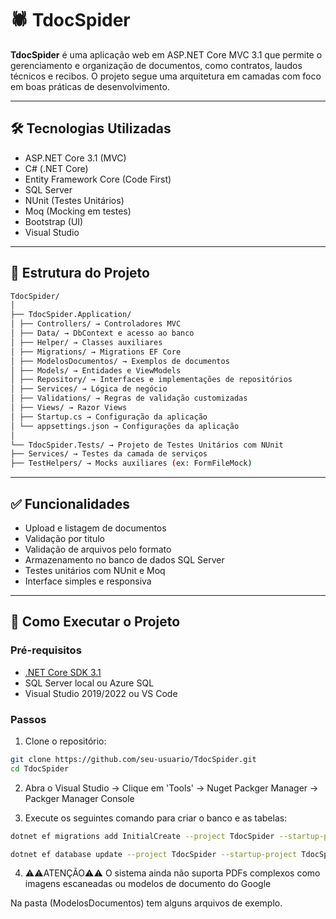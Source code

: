 # 🕷️ TdocSpider

**TdocSpider** é uma aplicação web em ASP.NET Core MVC 3.1 que permite o gerenciamento e organização de documentos, como contratos, laudos técnicos e recibos. O projeto segue uma arquitetura em camadas com foco em boas práticas de desenvolvimento.

---

## 🛠️ Tecnologias Utilizadas

- ASP.NET Core 3.1 (MVC)
- C# (.NET Core)
- Entity Framework Core (Code First)
- SQL Server
- NUnit (Testes Unitários)
- Moq (Mocking em testes)
- Bootstrap (UI)
- Visual Studio

---

## 📁 Estrutura do Projeto
```bash
TdocSpider/
│
├── TdocSpider.Application/
│ ├── Controllers/ → Controladores MVC
│ ├── Data/ → DbContext e acesso ao banco
│ ├── Helper/ → Classes auxiliares
│ ├── Migrations/ → Migrations EF Core
│ ├── ModelosDocumentos/ → Exemplos de documentos
│ ├── Models/ → Entidades e ViewModels
│ ├── Repository/ → Interfaces e implementações de repositórios
│ ├── Services/ → Lógica de negócio
│ ├── Validations/ → Regras de validação customizadas
│ ├── Views/ → Razor Views
│ ├── Startup.cs → Configuração da aplicação
│ └── appsettings.json → Configurações da aplicação
│
└── TdocSpider.Tests/ → Projeto de Testes Unitários com NUnit
├── Services/ → Testes da camada de serviços
├── TestHelpers/ → Mocks auxiliares (ex: FormFileMock)
```
---

## ✅ Funcionalidades

- Upload e listagem de documentos
- Validação por titulo
- Validação de arquivos pelo formato
- Armazenamento no banco de dados SQL Server
- Testes unitários com NUnit e Moq
- Interface simples e responsiva

---

## 🚀 Como Executar o Projeto

### Pré-requisitos

- [.NET Core SDK 3.1](https://dotnet.microsoft.com/download)
- SQL Server local ou Azure SQL
- Visual Studio 2019/2022 ou VS Code

### Passos

1. Clone o repositório:

```bash
git clone https://github.com/seu-usuario/TdocSpider.git
cd TdocSpider
```

2. Abra o Visual Studio -> Clique em 'Tools' -> Nuget Packger Manager -> Packger Manager Console

3. Execute os seguintes comando para criar o banco e as tabelas:

```bash
dotnet ef migrations add InitialCreate --project TdocSpider --startup-project TdocSpider

dotnet ef database update --project TdocSpider --startup-project TdocSpider
```

4. ⚠️⚠️ATENÇÃO⚠️⚠️ O sistema ainda não suporta PDFs complexos como imagens escaneadas ou modelos de documento do Google

Na pasta (ModelosDocumentos) tem alguns arquivos de exemplo.



